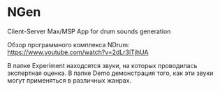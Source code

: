 # NGen
Client-Server Max/MSP App for drum sounds generation 

Обзор программного комплекса NDrum: https://www.youtube.com/watch?v=2dLr3iTjhUA

В папке Experiment находсятся звуки, на которых проводилась экспертная оценка. В папке Demo демонстрация того, как эти звуки могут применяться в различных жанрах.
